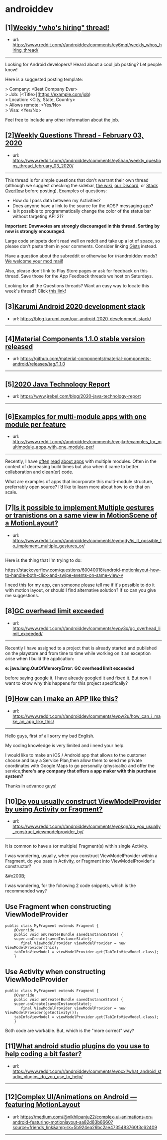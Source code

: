 # androiddev
## [1][Weekly "who's hiring" thread!](https://www.reddit.com/r/androiddev/comments/ey6mqi/weekly_whos_hiring_thread/)
- url: https://www.reddit.com/r/androiddev/comments/ey6mqi/weekly_whos_hiring_thread/
---
Looking for Android developers? Heard about a cool job posting? Let people know!

Here is a suggested posting template:

&gt; Company: &lt;Best Company Ever&gt;  
&gt; Job: [&lt;Title&gt;]\(https://example.com/job)  
&gt; Location: &lt;City, State, Country&gt;  
&gt; Allows remote: &lt;Yes/No&gt;  
&gt; Visa: &lt;Yes/No&gt;  

Feel free to include any other information about the job.
## [2][Weekly Questions Thread - February 03, 2020](https://www.reddit.com/r/androiddev/comments/ey5han/weekly_questions_thread_february_03_2020/)
- url: https://www.reddit.com/r/androiddev/comments/ey5han/weekly_questions_thread_february_03_2020/
---
This thread is for simple questions that don't warrant their own thread (although we suggest checking the sidebar, [the wiki](http://www.reddit.com/r/androiddev/wiki/), [our Discord](https://discord.gg/D2cNrqX), or [Stack Overflow](http://stackoverflow.com) before posting). Examples of questions:

* How do I pass data between my Activities?
* Does anyone have a link to the source for the AOSP messaging app?
* Is it possible to programmatically change the color of the status bar without targeting API 21?

**Important: Downvotes are strongly discouraged in this thread. Sorting by new is strongly encouraged.**

Large code snippets don't read well on reddit and take up a lot of space, so please don't paste them in your comments. Consider linking [Gists](https://gist.github.com) instead.

Have a question about the subreddit or otherwise for /r/androiddev mods? [We welcome your mod mail!](http://www.reddit.com/message/compose?to=%2Fr%2Fandroiddev)

Also, please don't link to Play Store pages or ask for feedback on this thread. Save those for the App Feedback threads we host on Saturdays.

Looking for all the Questions threads? Want an easy way to locate this week's thread? Click [this link](https://www.reddit.com/r/androiddev/search?q=title%3A%22questions+thread%22+author%3A%22AutoModerator%22&amp;restrict_sr=on&amp;sort=new&amp;t=all)!
## [3][Karumi Android 2020 development stack](https://www.reddit.com/r/androiddev/comments/eypany/karumi_android_2020_development_stack/)
- url: https://blog.karumi.com/our-android-2020-development-stack/
---

## [4][Material Components 1.1.0 stable version released](https://www.reddit.com/r/androiddev/comments/eyb7qp/material_components_110_stable_version_released/)
- url: https://github.com/material-components/material-components-android/releases/tag/1.1.0
---

## [5][2020 Java Technology Report](https://www.reddit.com/r/androiddev/comments/eynjf3/2020_java_technology_report/)
- url: https://www.jrebel.com/blog/2020-java-technology-report
---

## [6][Examples for multi-module apps with one module per feature](https://www.reddit.com/r/androiddev/comments/eynjkq/examples_for_multimodule_apps_with_one_module_per/)
- url: https://www.reddit.com/r/androiddev/comments/eynjkq/examples_for_multimodule_apps_with_one_module_per/
---
Recently, I have [often](https://engineering.tiki.vn/o-1-android-build-time-at-tiki-1a27a804bb6a) [read](https://github.com/jeziellago/FlowNav) [about apps](https://medium.com/@vlastobrecka/dagger-in-a-multi-module-project-without-dagger-android-5d9cc5ae981c) with multiple modules. Often in the context of decreasing build times but also when it came to better collaboration and clean(er) code.

What are examples of apps that incorporate this multi-module structure, preferrably open source? I’d like to learn more about how to do that on scale.
## [7][Is it possible to implement Multiple gestures or tranistions on a same view in MotionScene of a MotionLayout?](https://www.reddit.com/r/androiddev/comments/eymgdy/is_it_possible_to_implement_multiple_gestures_or/)
- url: https://www.reddit.com/r/androiddev/comments/eymgdy/is_it_possible_to_implement_multiple_gestures_or/
---
Here is the thing that I'm trying to do:

https://stackoverflow.com/questions/60040018/android-motionlayout-how-to-handle-both-click-and-swipe-events-on-same-view-v

I need this for my app, can someone please tell me if it's possible to do it with motion layout, or should I find alternative solution? If so can you give me suggestions.
## [8][GC overhead limit exceeded](https://www.reddit.com/r/androiddev/comments/eypy3x/gc_overhead_limit_exceeded/)
- url: https://www.reddit.com/r/androiddev/comments/eypy3x/gc_overhead_limit_exceeded/
---
Recently I have assigned to a project that is already started and published on the playstore and from time to time while working on it an exception arise when I build the application: 

**e: java.lang.OutOfMemoryError: GC overhead limit exceeded**

before saying google it, I have already googled it and fixed it. But now I want to know why this happens for this project specifically?
## [9][How can i make an APP like this?](https://www.reddit.com/r/androiddev/comments/eypw2u/how_can_i_make_an_app_like_this/)
- url: https://www.reddit.com/r/androiddev/comments/eypw2u/how_can_i_make_an_app_like_this/
---
 Hello guys, first of all sorry my bad English.

My coding knowledge is very limited and i need your help.

I  would like to make an iOS / Android app that allows to the customer  choose and buy a Service Plan,then allow them to send me private  coordinates with Google Maps to go personally (physically) and offer the  service,**there's any company that offers a app maker with this purchase system?**

Thanks in advance guys!
## [10][Do you usually construct ViewModelProvider by using Activity or Fragment?](https://www.reddit.com/r/androiddev/comments/eypkgn/do_you_usually_construct_viewmodelprovider_by/)
- url: https://www.reddit.com/r/androiddev/comments/eypkgn/do_you_usually_construct_viewmodelprovider_by/
---
It is common to have a (or multiple) Fragment(s) within single Activity.

I was wondering, usually, when you construct ViewModelProvider within a Fragment, do you pass in Activity, or Fragment into ViewModelProvider's constructor?

&amp;#x200B;

I was wondering, for the following 2 code snippets, which is the recommended way?

## Use Fragment when constructing ViewModelProvider

    public class MyFragment extends Fragment {     
        @Override     
        public void onCreate(Bundle savedInstanceState) {         
        super.onCreate(savedInstanceState);          
           final ViewModelProvider viewModelProvider = new ViewModelProvider(this);         
        tabInfoViewModel = viewModelProvider.get(TabInfoViewModel.class);     
        } 

## Use Activity when constructing ViewModelProvider

    public class MyFragment extends Fragment {     
        @Override     
        public void onCreate(Bundle savedInstanceState) {         
        super.onCreate(savedInstanceState);          
           final ViewModelProvider viewModelProvider = new ViewModelProvider(getActivity());         
        tabInfoViewModel = viewModelProvider.get(TabInfoViewModel.class);     
        } 

Both code are workable. But, which is the "more correct" way?
## [11][What android studio plugins do you use to help coding a bit faster?](https://www.reddit.com/r/androiddev/comments/eypcxl/what_android_studio_plugins_do_you_use_to_help/)
- url: https://www.reddit.com/r/androiddev/comments/eypcxl/what_android_studio_plugins_do_you_use_to_help/
---

## [12][Complex UI/Animations on Android — featuring MotionLayout](https://www.reddit.com/r/androiddev/comments/ey5lu3/complex_uianimations_on_android_featuring/)
- url: https://medium.com/@nikhilpanju22/complex-ui-animations-on-android-featuring-motionlayout-aa82d83b8660?source=friends_link&amp;sk=5b924ea26bc2ae4735483760f3c62409
---

